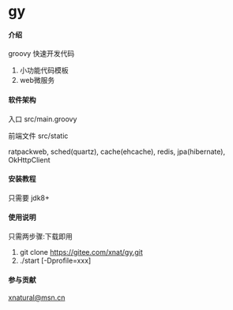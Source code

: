 # gy

#### 介绍
groovy 快速开发代码
1. 小功能代码模板
2. web微服务

#### 软件架构
入口 src/main.groovy

前端文件 src/static

ratpackweb, sched(quartz), cache(ehcache), 
redis, jpa(hibernate), OkHttpClient


#### 安装教程

只需要 jdk8+

#### 使用说明

只需两步骤:下载即用
1. git clone https://gitee.com/xnat/gy.git
2. ./start [-Dprofile=xxx]

#### 参与贡献
xnatural@msn.cn